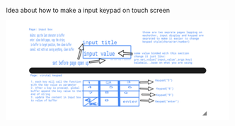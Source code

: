 Idea about how to make a input keypad on touch screen

<img src="https://github.com/DAF201/toys/blob/main/keypad/download.png">

